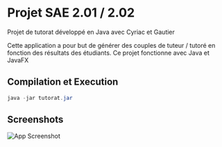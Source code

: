 # Projet SAE 2.01 / 2.02

Projet de tutorat développé en Java avec Cyriac et Gautier

Cette application a pour but de générer des couples de tuteur / tutoré en fonction des résultats des étudiants.
Ce projet fonctionne avec Java et JavaFX

## Compilation et Execution
```java
java -jar tutorat.jar
```
## Screenshots

![App Screenshot](https://euh.wtf/o2wna.png)
